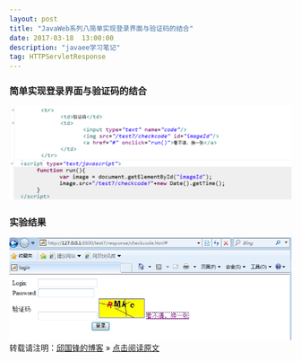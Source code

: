 ```yaml
---
layout: post
title: "JavaWeb系列八简单实现登录界面与验证码的结合"
date: 2017-03-18  13:00:00
description: "javaee学习笔记"
tag: HTTPServletResponse 
---
```

### 简单实现登录界面与验证码的结合
![no](/assets/active_images/javaweb/servlet/HttpServletResponse/7.png)
![no](/assets/active_images/javaweb/servlet/HttpServletResponse/8.png)
### 实验结果
![no](/assets/active_images/javaweb/servlet/HttpServletResponse/9.png)
转载请注明：[邱国锋的博客](http://qiuguofeng.com) » [点击阅读原文](http://qiuguofeng.com/2017/03/JavaWeb系列八简单实现登录界面与验证码的结合/)
